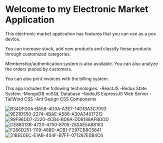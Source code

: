 # Welcome to my Electronic Market Application


This electronic market application has features that you can use as a pos device.

You can increase stock, add new products and classify these products through customized categories.

Membership/authentication system is also available. You can also analyze the orders placed by customers.

You can also print invoices with the billing system.

This app includes the following technologies:
-ReactJS
-Redux State System
-MongoDB noSQL Database
-NodeJS ExpressJS Web Server
-TailWind CSS
-Ant Design CSS Components

![B34DFD0A-BA58-4D0A-A3E7-14D18A3C7093](https://github.com/mehmetnail0/electronic-market/assets/54910442/28ead205-4f3a-4a11-9949-efd252695ec9)
![9E21D550-2274-4BAE-A588-A30A34017212](https://github.com/mehmetnail0/electronic-market/assets/54910442/1c3434f9-325b-420f-8e89-3c45247ed316)
![99F96DD7-2220-4CB4-BD6A-DD8188AFBDDD](https://github.com/mehmetnail0/electronic-market/assets/54910442/93152851-b4b3-4439-8b24-ff8cd59296c6)
![CE88013B-4720-4750-8705-250AE5A88153](https://github.com/mehmetnail0/electronic-market/assets/54910442/3923ba28-7ebb-46bc-a2a1-939b2caaebaa)
![F266D251-1119-488D-ACB1-F297CB8C5641](https://github.com/mehmetnail0/electronic-market/assets/54910442/d494e961-cd27-463c-8c99-d85639dfecb1)
![31BEE0EC-E1AB-404F-B7FF-071287E0B4C6](https://github.com/mehmetnail0/electronic-market/assets/54910442/83752f53-c331-4811-8694-9f07ae4f6b58)
